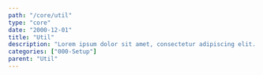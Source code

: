 ```yaml
---
path: "/core/util"
type: "core"
date: "2000-12-01"
title: "Util"
description: "Lorem ipsum dolor sit amet, consectetur adipiscing elit. Nunc tempus laoreet leo sit amet iaculis."
categories: ["000-Setup"]
parent: "Util"
---
```

